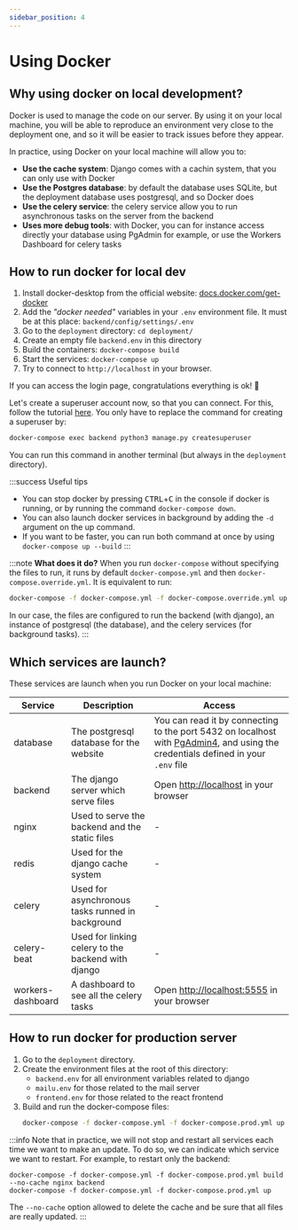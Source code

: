 ```yaml
---
sidebar_position: 4
---
```


# Using Docker

## Why using docker on local development?

Docker is used to manage the code on our server. By using it on your local
machine, you will be able to reproduce an environment very close to the
deployment one, and so it will be easier to track issues before they appear.

In practice, using Docker on your local machine will allow you to:
* **Use the cache system**: Django comes with a cachin system, that you can
    only use with Docker
* **Use the Postgres database**: by default the database uses SQLite, but
    the deployment database uses postgresql, and so Docker does
* **Use the celery service**: the celery service allow you to run asynchronous
    tasks on the server from the backend
* **Uses more debug tools**: with Docker, you can for instance access directly
    your database using PgAdmin for example, or use the Workers Dashboard for
    celery tasks

## How to run docker for local dev

1. Install docker-desktop from the official website: 
    [docs.docker.com/get-docker](https://docs.docker.com/get-docker/)
2. Add the *"docker needed"* variables in your `.env` environment file.
    It must be at this place: `backend/config/settings/.env`
2. Go to the `deployment` directory: `cd deployment/`
3. Create an empty file `backend.env` in this directory
3. Build the containers: `docker-compose build`
4. Start the services: `docker-compose up`
5. Try to connect to `http://localhost` in your browser. 

If you can access the login page, congratulations everything is ok! 🥳 

Let's create a superuser account now, so that you can connect. For this, follow the
tutorial [here](../get-started/setup-project/setup-project.md#create-your-account). You only have to replace
the command for creating a superuser by:
```bash
docker-compose exec backend python3 manage.py createsuperuser
```
You can run this command in another terminal (but always in the `deployment` directory).

:::success Useful tips
* You can stop docker by pressing <kbd>CTRL</kbd>+<kbd>C</kbd> in the console if docker 
    is running, or by running the command `docker-compose down`.
* You can also launch docker services in background by adding the 
    `-d` argument on the up command. 
* If you want to be faster, you can run both command at once by 
    using `docker-compose up --build`
:::

:::note **What does it do?**
When you run `docker-compose` without specifying the files to run, it
runs by default `docker-compose.yml` and then `docker-compose.override.yml`.
It is equivalent to run:
```bash
docker-compose -f docker-compose.yml -f docker-compose.override.yml up --build
```
In our case, the files are configured to run the backend (with django),
an instance of postgresql (the database), and the celery services (for
background tasks).
:::

## Which services are launch?

These services are launch when you run Docker on your local machine:

| Service | Description | Access |
| -- | -- | -- |
| database | The postgresql database for the website | You can read it by connecting to the port 5432 on localhost with [PgAdmin4](https://www.pgadmin.org/download/), and using the credentials defined in your `.env` file |
| backend | The django server which serve files | Open [http://localhost](http://localhost) in your browser |
| nginx | Used to serve the backend and the static files | - |
| redis | Used for the django cache system | - |
| celery | Used for asynchronous tasks runned in background | - |
| celery-beat | Used for linking celery to the backend with django | - |
| workers-dashboard | A dashboard to see all the celery tasks | Open [http://localhost:5555](http://localhost:5555) in your browser |

## How to run docker for production server

1. Go to the `deployment` directory.
2. Create the environment files at the root of this directory:
    * `backend.env` for all environment variables related to django
    * `mailu.env` for those related to the mail server
    * `frontend.env` for those related to the react frontend
3. Build and run the docker-compose files:
    ```bash
    docker-compose -f docker-compose.yml -f docker-compose.prod.yml up --build -d
    ```

:::info 
Note that in practice, we will not stop and restart all services each
time we want to make an update. To do so, we can indicate which service 
we want to restart. For example, to restart only the backend:
```
docker-compose -f docker-compose.yml -f docker-compose.prod.yml build --no-cache nginx backend
docker-compose -f docker-compose.yml -f docker-compose.prod.yml up
```
The `--no-cache` option allowed to delete the cache and be sure that 
all files are really updated.
:::

